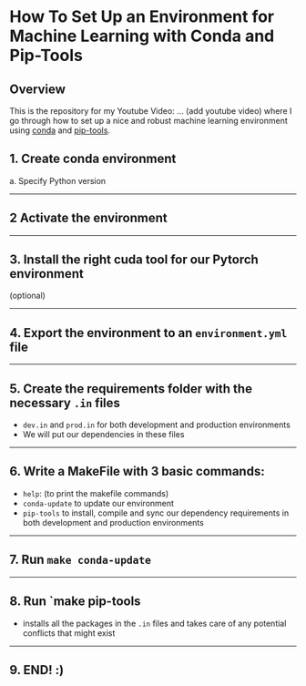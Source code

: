 # How To Set Up an Environment for Machine Learning with Conda and Pip-Tools

## Overview
This is the repository for my Youtube Video: ... (add youtube video) where I go through how to set up a nice and robust machine learning environment using [conda](https://docs.anaconda.com/) and [pip-tools](https://github.com/jazzband/pip-tools).

## 1. Create conda environment
a. Specify Python version

---

## 2 Activate the environment

---

## 3. Install the right cuda tool for our Pytorch environment 

(optional)

---

## 4. Export the environment to an `environment.yml` file

---

## 5. Create the requirements folder with the necessary `.in` files
- `dev.in` and `prod.in` for both development and production environments
- We will put our dependencies in these files

---

## 6. Write a MakeFile with 3 basic commands:
- `help`: (to print the makefile commands)
- `conda-update` to update our environment
- `pip-tools` to install, compile and sync our dependency requirements in 
both development and production environments

---

## 7. Run `make conda-update`

---

## 8. Run `make pip-tools
- installs all the packages in the `.in` files and takes care of any potential
conflicts that might exist

---

## 9. END! :)
